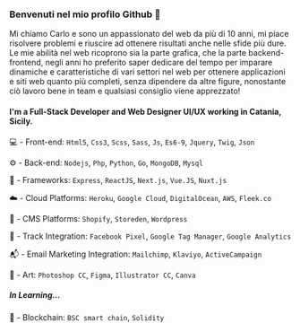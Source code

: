 ### Benvenuti nel mio profilo Github 👋

Mi chiamo Carlo e sono un appassionato del web da più di 10 anni, mi piace risolvere problemi e riuscire ad ottenere risultati anche nelle sfide più dure.
Le mie abilità nel web ricoprono sia la parte grafica, che la parte backend-frontend, negli anni ho preferito saper dedicare del tempo per imparare dinamiche e caratteristiche di vari settori nel web per ottenere applicazioni e siti web quanto più completi, senza dipendere da altre figure, nonostante ciò lavoro bene in team e qualsiasi consiglio viene apprezzato!

#### I'm a Full-Stack Developer and Web Designer UI/UX working in Catania, Sicily.

💻 - Front-end: `Html5`, `Css3`, `Scss`, `Sass`, `Js`, `Es6-9`, `Jquery`, `Twig`, `Json`

⚙️ - Back-end: `Nodejs`, `Php`, `Python`, `Go`, `MongoDB`, `Mysql`

🌌 - Frameworks: `Express`, `ReactJS`, `Next.js`, `Vue.JS`, `Nuxt.js`

☁️ - Cloud Platforms: `Heroku`, `Google Cloud`, `DigitalOcean`, `AWS`, `Fleek.co`

🏪 - CMS Platforms: `Shopify`, `Storeden`, `Wordpress`

📲 - Track Integration: `Facebook Pixel`, `Google Tag Manager`, `Google Analytics`

📬 - Email Marketing Integration: `Mailchimp`, `Klaviyo`, `ActiveCampaign`

🎨 - Art: `Photoshop CC`, `Figma`, `Illustrator CC`, `Canva`

##### In Learning...

💎 - Blockchain: `BSC smart chain`, `Solidity`

